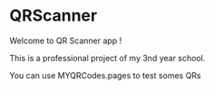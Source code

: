 # QRScanner

Welcome to QR Scanner app !

This is a professional project of my 3nd year school.

You can use MYQRCodes.pages to test somes QRs
